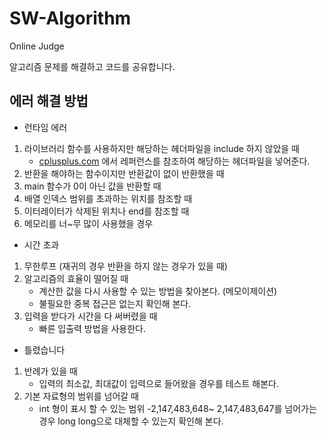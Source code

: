 # SW-Algorithm
Online Judge

알고리즘 문제를 해결하고 코드를 공유합니다. 

## 에러 해결 방법
- 런타임 에러
1. 라이브러리 함수를 사용하지만 해당하는 헤더파일을 include 하지 않았을 때
     * [cplusplus.com](http://www.cplusplus.com/) 에서 레퍼런스를 참조하여 해당하는 헤더파일을 넣어준다.
2. 반환을 해야하는 함수이지만 반환값이 없이 반환했을 때
3. main 함수가 0이 아닌 값을 반환할 때
4. 배열 인덱스 범위를 초과하는 위치를 참조할 때
5. 이터레이터가 삭제된 위치나 end를 참조할 때
6. 메모리를 너~무 많이 사용했을 경우

- 시간 초과
1. 무한루프 (재귀의 경우 반환을 하지 않는 경우가 있을 때)
2. 알고리즘의 효율이 떨어질 때
    * 계산한 값을 다시 사용할 수 있는 방법을 찾아본다. (메모이제이션)
    * 불필요한 중복 접근은 없는지 확인해 본다.
3. 입력을 받다가 시간을 다 써버렸을 때
    * 빠른 입출력 방법을 사용한다.

- 틀렸습니다
1. 반례가 있을 때
    * 입력의 최소값, 최대값이 입력으로 들어왔을 경우를 테스트 해본다.
2. 기본 자료형의 범위를 넘어갈 때
    * int 형이 표시 할 수 있는 범위 -2,147,483,648~ 2,147,483,647를 넘어가는 경우 long long으로 대체할 수 있는지 확인해 본다.
